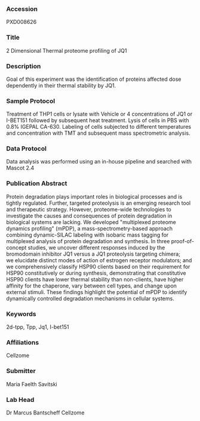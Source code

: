 ### Accession
PXD008626

### Title
2 Dimensional Thermal proteome profiling of JQ1

### Description
Goal of this experiment was the identification of proteins affected dose dependently in their thermal stability by JQ1.

### Sample Protocol
Treatment of THP1 cells or lysate with Vehicle or 4 concentrations of JQ1 or I-BET151 followed by subsequent heat treatment. Lysis of cells in PBS with 0.8% IGEPAL CA-630. Labeling of cells subjected to different temperatures and concentration with TMT and subsequent mass spectrometric analysis.

### Data Protocol
Data analysis was performed using an in-house pipeline and searched with Mascot 2.4

### Publication Abstract
Protein degradation plays important roles in biological processes and is tightly regulated. Further, targeted proteolysis is an emerging research tool and&#xa0;therapeutic strategy. However, proteome-wide technologies to investigate the causes and consequences of protein degradation in biological systems are lacking. We developed "multiplexed proteome dynamics profiling" (mPDP), a mass-spectrometry-based approach combining dynamic-SILAC labeling with isobaric mass tagging for multiplexed analysis of protein degradation and synthesis. In three proof-of-concept studies, we uncover different responses induced by the bromodomain inhibitor JQ1 versus a JQ1 proteolysis targeting chimera; we&#xa0;elucidate distinct modes of action of estrogen receptor modulators; and we comprehensively classify HSP90 clients based on their requirement for HSP90 constitutively or during synthesis, demonstrating that constitutive HSP90 clients have lower thermal stability than non-clients, have higher affinity&#xa0;for the chaperone, vary between cell types, and change upon external stimuli. These findings highlight the potential of mPDP to identify dynamically controlled degradation mechanisms in cellular systems.

### Keywords
2d-tpp, Tpp, Jq1, I-bet151

### Affiliations
Cellzome

### Submitter
Maria Faelth Savitski

### Lab Head
Dr Marcus Bantscheff
Cellzome


